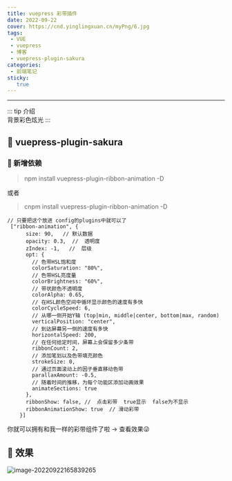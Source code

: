 ```yaml
---
title: vuepress 彩带插件
date: 2022-09-22
cover: https://cnd.yinglingxuan.cn/myPng/6.jpg
tags:
 - VUE
 - vuepress
 - 博客
 - vuepress-plugin-sakura
categories: 
 - 前端笔记
sticky: 
   true
---
```

---

::: tip 介绍<br>
  背景彩色炫光
:::

<!-- more -->

## :flags:  vuepress-plugin-sakura

### 📎 新增依赖
> npm install vuepress-plugin-ribbon-animation -D

或者

>cnpm install vuepress-plugin-ribbon-animation -D


```vue
// 只要把这个放进 config的plugins中就可以了
 ["ribbon-animation", {
      size: 90,   // 默认数据
      opacity: 0.3,  //  透明度
      zIndex: -1,   //  层级
      opt: {
        // 色带HSL饱和度
        colorSaturation: "80%",
        // 色带HSL亮度量
        colorBrightness: "60%",
        // 带状颜色不透明度
        colorAlpha: 0.65,
        // 在HSL颜色空间中循环显示颜色的速度有多快
        colorCycleSpeed: 6,
        // 从哪一侧开始Y轴 (top|min, middle|center, bottom|max, random)
        verticalPosition: "center",
        // 到达屏幕另一侧的速度有多快
        horizontalSpeed: 200,
        // 在任何给定时间，屏幕上会保留多少条带
        ribbonCount: 2,
        // 添加笔划以及色带填充颜色
        strokeSize: 0,
        // 通过页面滚动上的因子垂直移动色带
        parallaxAmount: -0.5,
        // 随着时间的推移，为每个功能区添加动画效果
        animateSections: true
      },
      ribbonShow: false, //  点击彩带  true显示  false为不显示
      ribbonAnimationShow: true  // 滑动彩带
    }]
```
你就可以拥有和我一样的彩带组件了啦 -> 查看效果:stuck_out_tongue_winking_eye:

## :flags: 效果

![image-20220922165839265](https://cnd.yinglingxuan.cn/myPng/image-20220922165839265.png)